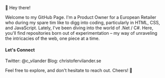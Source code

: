 👋 Hey there!

Welcome to my GitHub Page. I'm a Product Owner for a European Retailer who during my spare tim like to digg into coding, particularly in HTML, CSS, and JavaScript. Lately, I've been diving into the world of .Net / C#. Here, you'll find repositories born out of experimentation – my way of unraveling the intricacies of the web, one piece at a time.

#### Let's Connect
Twitter: @c_vilander 
Blog: christofervilander.se

Feel free to explore, and don't hesitate to reach out. Cheers! 🚀